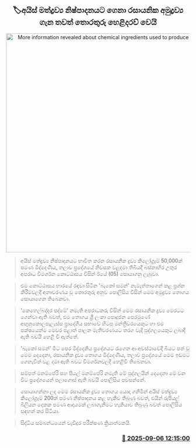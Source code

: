 <p align='center'><b><h2 align='center' title='More information revealed about chemical ingredients used to produce the drug Ice'>🏷අයිස් මත්ද්‍රව්‍ය නිෂ්පාදනයට ගෙනා රසායනික අමුද්‍රව්‍ය ගැන තවත් තොරතුරු හෙළිදරව් වෙයි</h2></b></p>
<p align='center'><img src='https://helakuru.sgp1.cdn.digitaloceanspaces.com/esana/images/lib/middeniya-ice-drug.jpg' width='600' alt='More information revealed about chemical ingredients used to produce the drug Ice'></p>

> අයිස් මත්ද්‍රව්‍ය නිෂ්පාදනයට භාවිත කරන රසායනික ද්‍රව්‍ය කිලෝග්‍රෑම් 50,000ක් පමණ මිද්දෙණිය, තලාව ප්‍රදේශයේ නිවසක වළදමා තිබියදී බස්නාහිර උතුර අපරාධ විමර්ශන කොට්ඨාසය විසින් ඊයේ (05) සොයාගනු ලැබුවා.

> එම කොට්ඨාසය භාරයේ රඳවා සිටින 'බැකෝ සමන්' නැමැත්තාගෙන් කළ ප්‍රශ්න කිරීම්වලදී අනාවරණය වූ තොරතුරු අනුව පොලිසිය විසින් මෙම අමුද්‍රව්‍ය තොගය සොයාගෙන තිබෙනවා.

> 'කෙහෙල්බද්දර පද්මේ' නමැති අපරාධකරු විසින් මෙම රසායනික ද්‍රව්‍ය මෙරටට ගෙන්වා ඇති බවත්, එම තොගය ශ්‍රී ලංකා පොදුජන පෙරමුණේ අඟුනුකොලපැලැස්ස ප්‍රාදේශීය සභාවේ හිටපු මන්ත්‍රීවරයෙකුට හා එම පක්ෂයෙන්ම මෙවර පළාත් පාලන මැතිවරණයට තරග වැදි පුද්ගලයෙකුට ලබාදී ඇති බවයි හෙළි වී ඇත්තේ.

> 'බැකෝ සමන්' මීට පෙර මිද්දෙනිය ප්‍රදේශයට රැගෙන ආ අවස්ථාවේදී බියට පත් වූ මෙම දෙදෙනා, රසායනික ද්‍රව්‍ය තොගය මිද්දෙණිය, තලාව ප්‍රදේශයේ මෙම ඉඩමට ගෙනැවිත් වළ දමා ඇති බවට විමර්ශනවලදී හෙළිවී තිබෙනවා.

> සම්පත් මනම්පේරි සහ පියල් මනම්පේරි නමැති මේ පුද්ගලයින් දෙදෙනා මේ වන විට ප්‍රදේශයෙන් පලාගොස් ඇති බවයි පොලිසිය පවසන්නේ.

> සොයාගන්නා ලද මෙම රසායනික ද්‍රව්‍ය තොගය යොදා ගනිමින් අයිස් මත්ද්‍රව්‍ය කිලෝග්‍රෑම් 200ක් පමණ නිෂ්පාදනය කළ හැකිව තිබුණු බවත්, එයින් රුපියල් බිලියන දෙකක පමණ ආදායමක් ලබාගැනීමට හැකියාව තිබුණු බවත් පොලිසිය සඳහන් කර සිටියා.

> සිද්ධිය සම්බන්ධයෙන් වැඩිදුර පරීක්ෂණ ක්‍රියාත්මකයි.



<h3 align='right'><a href='https://www.helakuru.lk/esana/p/113375/'>📅 2025-09-06 12:15:00</a></h3>

